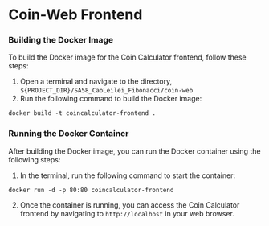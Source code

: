 # Coin-Web Frontend

### Building the Docker Image
To build the Docker image for the Coin Calculator frontend, follow these steps:
1. Open a terminal and navigate to the directory, `${PROJECT_DIR}/SA58_CaoLeilei_Fibonacci/coin-web`
2. Run the following command to build the Docker image: 
```
docker build -t coincalculator-frontend .
```
### Running the Docker Container

After building the Docker image, you can run the Docker container using the following steps:

1. In the terminal, run the following command to start the container: 
```
docker run -d -p 80:80 coincalculator-frontend
```
2. Once the container is running, you can access the Coin Calculator frontend by navigating to 
`http://localhost` in your web browser.

